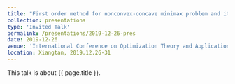 ```yaml
---
title: "First order method for nonconvex-concave minimax problem and its complexity analysis"
collection: presentations
type: 'Invited Talk'
permalink: /presentations/2019-12-26-pres
date: 2019-12-26
venue: 'International Conference on Optimization Theory and Applications 2019'
location: Xiangtan, 2019.12.26-31
---
```


This talk is about {{ page.title }}.
